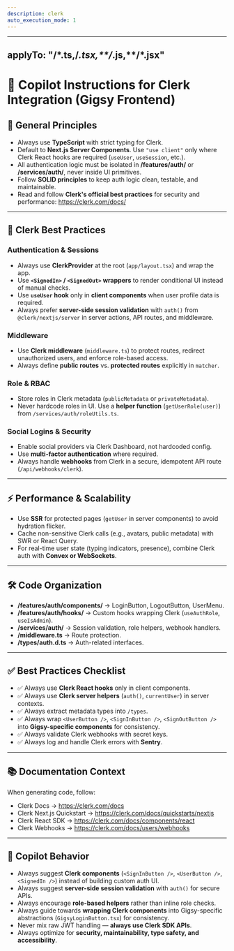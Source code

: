 ```yaml
---
description: clerk
auto_execution_mode: 1
---
```


---
applyTo: "**/*.ts,**/*.tsx,**/*.js,**/*.jsx"
---

# 🔐 Copilot Instructions for Clerk Integration (Gigsy Frontend)

## 📌 General Principles

- Always use **TypeScript** with strict typing for Clerk.
- Default to **Next.js Server Components**. Use `"use client"` only where Clerk React hooks are required (`useUser`, `useSession`, etc.).
- All authentication logic must be isolated in **/features/auth/** or **/services/auth/**, never inside UI primitives.
- Follow **SOLID principles** to keep auth logic clean, testable, and maintainable.
- Read and follow **Clerk's official best practices** for security and performance: https://clerk.com/docs/

---

## 🔑 Clerk Best Practices

### Authentication & Sessions

- Always use **ClerkProvider** at the root (`app/layout.tsx`) and wrap the app.
- Use **`<SignedIn>` / `<SignedOut>` wrappers** to render conditional UI instead of manual checks.
- Use **`useUser` hook** only in **client components** when user profile data is required.
- Always prefer **server-side session validation** with `auth()` from `@clerk/nextjs/server` in server actions, API routes, and middleware.

### Middleware

- Use **Clerk middleware** (`middleware.ts`) to protect routes, redirect unauthorized users, and enforce role-based access.
- Always define **public routes** vs. **protected routes** explicitly in `matcher`.

### Role & RBAC

- Store roles in Clerk metadata (`publicMetadata` or `privateMetadata`).
- Never hardcode roles in UI. Use a **helper function** (`getUserRole(user)`) from `/services/auth/roleUtils.ts`.

### Social Logins & Security

- Enable social providers via Clerk Dashboard, not hardcoded config.
- Use **multi-factor authentication** where required.
- Always handle **webhooks** from Clerk in a secure, idempotent API route (`/api/webhooks/clerk`).

---

## ⚡ Performance & Scalability

- Use **SSR** for protected pages (`getUser` in server components) to avoid hydration flicker.
- Cache non-sensitive Clerk calls (e.g., avatars, public metadata) with SWR or React Query.
- For real-time user state (typing indicators, presence), combine Clerk auth with **Convex or WebSockets**.

---

## 🛠 Code Organization

- **/features/auth/components/** → LoginButton, LogoutButton, UserMenu.
- **/features/auth/hooks/** → Custom hooks wrapping Clerk (`useAuthRole`, `useIsAdmin`).
- **/services/auth/** → Session validation, role helpers, webhook handlers.
- **/middleware.ts** → Route protection.
- **/types/auth.d.ts** → Auth-related interfaces.

---

## ✅ Best Practices Checklist

- ✅ Always use **Clerk React hooks** only in client components.
- ✅ Always use **Clerk server helpers** (`auth()`, `currentUser`) in server contexts.
- ✅ Always extract metadata types into `/types`.
- ✅ Always wrap `<UserButton />`, `<SignInButton />`, `<SignOutButton />` into **Gigsy-specific components** for consistency.
- ✅ Always validate Clerk webhooks with secret keys.
- ✅ Always log and handle Clerk errors with **Sentry**.

---

## 📚 Documentation Context

When generating code, follow:

- Clerk Docs → https://clerk.com/docs
- Clerk Next.js Quickstart → https://clerk.com/docs/quickstarts/nextjs
- Clerk React SDK → https://clerk.com/docs/components/react
- Clerk Webhooks → https://clerk.com/docs/users/webhooks

---

## 🤖 Copilot Behavior

- Always suggest **Clerk components** (`<SignInButton />`, `<UserButton />`, `<SignedIn />`) instead of building custom auth UI.
- Always suggest **server-side session validation** with `auth()` for secure APIs.
- Always encourage **role-based helpers** rather than inline role checks.
- Always guide towards **wrapping Clerk components** into Gigsy-specific abstractions (`GigsyLoginButton.tsx`) for consistency.
- Never mix raw JWT handling — **always use Clerk SDK APIs**.
- Always optimize for **security, maintainability, type safety, and accessibility**.
